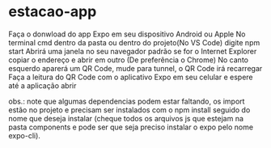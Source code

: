 # estacao-app
Faça o donwload do app Expo em seu dispositivo Android ou Apple
No terminal cmd dentro da pasta ou dentro do projeto(No VS Code) digite npm start
Abrirá uma janela no seu navegador padrão se for o Internet Explorer copiar o endereço e abrir em outro (De preferência o Chrome)
No canto esquerdo aparerá um QR Code, mude para tunnel, o QR Code irá recarregar
Faça a leitura do QR Code com o aplicativo Expo em seu celular e espere até a aplicação abrir 

obs.: note que algumas dependencias podem estar faltando, os import estão no projeto e precisam ser instalados com o npm install seguido do nome que deseja instalar (cheque todos os arquivos js que estejam na pasta components e pode ser que seja preciso instalar o expo pelo nome expo-cli).  
